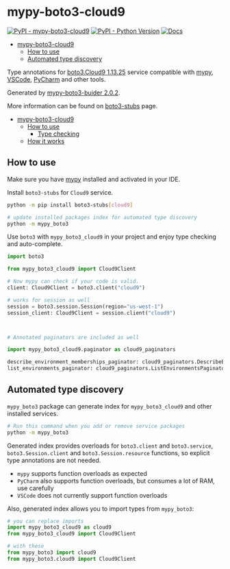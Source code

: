 # mypy-boto3-cloud9

[![PyPI - mypy-boto3-cloud9](https://img.shields.io/pypi/v/mypy-boto3-cloud9.svg?color=blue)](https://pypi.org/project/mypy-boto3-cloud9)
[![PyPI - Python Version](https://img.shields.io/pypi/pyversions/mypy-boto3-cloud9.svg?color=blue)](https://pypi.org/project/mypy-boto3-cloud9)
[![Docs](https://img.shields.io/readthedocs/mypy-boto3-builder.svg?color=blue)](https://mypy-boto3-builder.readthedocs.io/)

- [mypy-boto3-cloud9](#mypy-boto3-cloud9)
  - [How to use](#how-to-use)
  - [Automated type discovery](#automated-type-discovery)


Type annotations for
[boto3.Cloud9 1.13.25](https://boto3.amazonaws.com/v1/documentation/api/1.13.25/reference/services/cloud9.html#Cloud9) service
compatible with [mypy](https://github.com/python/mypy), [VSCode](https://code.visualstudio.com/),
[PyCharm](https://www.jetbrains.com/pycharm/) and other tools.

Generated by [mypy-boto3-buider 2.0.2](https://github.com/vemel/mypy_boto3_builder).

More information can be found on [boto3-stubs](https://pypi.org/project/boto3-stubs/) page.

- [mypy-boto3-cloud9](#mypy-boto3-cloud9)
  - [How to use](#how-to-use)
    - [Type checking](#type-checking)
  - [How it works](#how-it-works)

## How to use

Make sure you have [mypy](https://github.com/python/mypy) installed and activated in your IDE.

Install `boto3-stubs` for `Cloud9` service.

```bash
python -m pip install boto3-stubs[cloud9]

# update installed packages index for automated type discovery
python -m mypy_boto3
```

Use `boto3` with `mypy_boto3_cloud9` in your project and enjoy type checking and auto-complete.

```python
import boto3

from mypy_boto3_cloud9 import Cloud9Client

# Now mypy can check if your code is valid.
client: Cloud9Client = boto3.client("cloud9")

# works for session as well
session = boto3.session.Session(region="us-west-1")
session_client: Cloud9Client = session.client("cloud9")



# Annotated paginators are included as well

import mypy_boto3_cloud9.paginator as cloud9_paginators

describe_environment_memberships_paginator: cloud9_paginators.DescribeEnvironmentMembershipsPaginator = client.get_paginator("describe_environment_memberships")
list_environments_paginator: cloud9_paginators.ListEnvironmentsPaginator = client.get_paginator("list_environments")
```

## Automated type discovery

`mypy_boto3` package can generate index for `mypy_boto3_cloud9` and other installed services.

```bash
# Run this command when you add or remove service packages
python -m mypy_boto3
```

Generated index provides overloads for `boto3.client` and `boto3.service`,
`boto3.Session.client` and `boto3.Session.resource` functions,
so explicit type annotations are not needed.

- `mypy` supports function overloads as expected
- `PyCharm` also supports function overloads, but consumes a lot of RAM, use carefully
- `VSCode` does not currently support function overloads

Also, generated index allows you to import types from `mypy_boto3`:

```python
# you can replace imports
import mypy_boto3_cloud9 as cloud9
from mypy_boto3_cloud9 import Cloud9Client

# with these
from mypy_boto3 import cloud9
from mypy_boto3.cloud9 import Cloud9Client
```